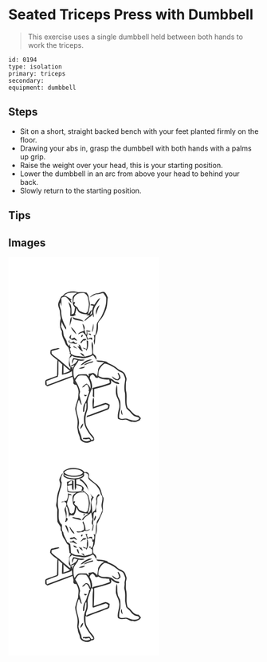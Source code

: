 # Seated Triceps Press with Dumbbell
> This exercise uses a single dumbbell held between both hands to work the triceps.

``` 
id: 0194 
type: isolation 
primary: triceps 
secondary:  
equipment: dumbbell 
``` 

## Steps

 - Sit on a short, straight backed bench with your feet planted firmly on the floor.
 - Drawing your abs in, grasp the dumbbell with both hands with a palms up grip.
 - Raise the weight over your head, this is your starting position.
 - Lower the dumbbell in an arc from above your head to behind your back.
 - Slowly return to the starting position.

## Tips


## Images

<svg width="227pt" height="400" viewBox="0 0 227 300" xmlns="http://www.w3.org/2000/svg">
  <g fill="#FFF">
    <path d="M0 0h227v300H0V0m90.17 52.15c-2.95 1.06-6.22 2.27-7.72 5.27-1.26.68-2.88 1.12-3.48 2.58-1.4 2.98-3.01 5.92-3.86 9.13-.98 4.47 2.37 8.35 2.47 12.74.02 3.42.89 6.74 1.27 10.1-1.79 6.51-1.96 13.74 1.79 19.62-1.03 6.42 3.25 11.8 5.07 17.64.71 2.67 2.92 4.34 4.71 6.25 1.1 2.54 1.45 5.35 2.41 7.96-.14.38-.43 1.14-.57 1.53l1.84 1.32c-.94 2.23-2.59 4.32-2.56 6.84.02 3.99-1.5 8.2.97 11.79 2.33-.87 4.63-1.79 6.86-2.89-1.22 2.41-2.37 4.86-3.65 7.24.32-1.27.67-2.56 1.05-3.8-1.22-.4-2.49-.37-3.73-.08.09.78.25 2.35.33 3.13-5.5-4.87-11.21-9.51-16.68-14.41-3.85-3.1-8.2-5.67-11.48-9.4-.15-1.27-.22-2.54-.22-3.81 4.04-1.47 8.41-1.92 12.35-3.69-1.14-.36-2.29-.95-3.51-.59-3.48.68-7.12 1.1-10.26 2.86-.11 2.33-1.19 5.1.63 7.04 2.88 3.03 6.37 5.43 9.66 8.01-.6 7.88-.11 15.8-.61 23.68-4.62 1.99-9.45 3.4-14.16 5.14-1.19.53-2.61.97-3.35 2.11-.33 2-.38 4.08-.03 6.08.85.95 1.92 1.69 2.92 2.49 12.66-4.85 25.46-9.32 38.02-14.43.94 3.19 1.81 6.51.97 9.84 1.07 1.67 2.67 2.56 4.7 2.39 1.94 3.78 3.89 7.95 3.25 12.31-.4 3.89-.14 7.95-1.81 11.6-1.19 4.03-2.82 8.05-3.15 12.27.57 6.14 3.25 11.92 3.6 18.11.21 3.29-.35 6.56-.52 9.83.45 2.67 1.08 5.3 1.36 8 1.24 3.23 2.73 6.38 3.02 9.88 3.33 5.63 11.87 7.14 16.9 3 1.67-.26 3.87-.25 4.23-2.34.55-4.42-3.92-7.19-6.11-10.48-2.27-3.87-5.04-7.6-6.33-11.94-1.31-6.97-.88-14.35 1.76-20.97 1.83-4.87.56-10.1.96-15.13.87-5.31 3.06-10.27 4.8-15.33 3.44-6.03 1.36-13.38-1.72-19.1.3-1.09.59-2.19.89-3.28 1.2-.76 2.41-1.53 3.62-2.29 1.67 1.43 3.11 3.1 4.16 5.04.74.13 2.22.41 2.96.54.26-.27.8-.82 1.07-1.09 4.81 3.25 10.68 3.72 16.31 3.29.45 1.5.94 2.98 1.31 4.51-2.44 2.1-5.83 2.45-8.76 3.56-5.83 2.05-11.95 3.02-17.84 4.85 1.97 3.88.83 8.17.69 12.28.75.61 1.49 1.22 2.24 1.84-.02-4.18.05-8.36.02-12.54 7.92-1.77 15.66-4.2 23.35-6.77 2.69-.91 2.39-4.29 2.03-6.51 3.42 2.96 7.52 6.23 12.35 5.54-.71-3.72-5.66-2.24-7.78-4.79-3.59-3.93-9.07-4.91-14.17-4.58-3.43.4-6.51-1.21-9.41-2.79-.05-3.05-.06-6.12 1.03-9.01 2.11-3.74 4.47-7.44 8.39-9.5 7.53 1.42 14.19 5.53 20 10.37 2.63 2.43 7.25 2.49 8.63 6.19 1.07 2.73 2.78 5.52 2.11 8.57-.91 6.32-1.95 12.85-.22 19.13.68 7.69-.69 15.71 2.26 23.07 1.83 2.13 4.24 3.7 5.91 5.99 2.13 2.78 4.61 5.73 8.19 6.55 1.77.57 4.03.54 5.11 2.33.28 2.24-2.71 2.38-4.08 3.4-4.71.85-9.52-.79-13.86-2.56-3.99-1.23-9.67 2.29-12.36-1.9-.08-4.16.72-8.28 1.79-12.28.44-3.57.34-7.2.09-10.78-.14-4.07-3.74-6.99-3.95-11.06-1.21-5.09-.14-10.36-1.26-15.44-1.94 6.37-2.52 13.66.53 19.79 2.48 5.18 4.29 11.19 2.6 16.9-1.41 4.77-2.38 9.75-1.57 14.74 3.02 2.04 6.66 1.98 10.12 1.47 4.43-.97 7.51 4.02 11.93 3.03 3.88 1.67 7.48-.67 10.93-2.26.53-1 1.08-2 1.63-2.99a95.91 95.91 0 0 0-3.5-4.02c-7.69.4-10.78-7.76-16.27-11.51-3.42-7.42-.61-15.9-2.16-23.7-1.14-4.56-.66-9.28-.64-13.92.1-2.62 1.65-5.22.65-7.81-1.06-2.97-1.7-6.43-4.41-8.41-2.52-2.38-6.2-2.87-8.71-5.26-4.04-3.84-9.17-6.22-14.22-8.44-1.12-.97-2.19-2.13-3.72-2.41-4.69-1.22-9.57-1.75-14.42-1.44 3.19 3.28 8.18 1.48 12.12 2.84-3.66 2.6-7.39 5.68-9 10.01-.32 3.68-.79 7.35-1.63 10.96-1.48-2.21-3.42-4.02-5.85-5.13-2.3.59-4.64 1.01-6.99 1.39.09 1.35.18 2.71.25 4.06-1.11-1.12-2.21-2.25-3.29-3.39-4.13.11-8.38-.6-12.4.59-2.4 1.44-3.86 3.94-5.66 6.01-1.91-3.88-1.69-8.31-1.78-12.51.49-5.93 5.8-9.7 7.86-14.96 3.17.98 6.43.57 9.39-.9-3.6-.77-7.37-.2-10.89-1.4-2.13-.5-4.25-1.53-6.49-1.22-1.65 2.6-2.48 5.68-1.75 8.73.87-2.3 1.47-4.72 2.67-6.89 1.92-.26 3.67.81 5.45 1.35-1.67 3.5-4.74 6.04-8.35 7.35-.76.52-1.53 1.05-2.29 1.59-.73-4.22-2.54-8.51-1.03-12.77 1.36-.73 2.5-1.74 3.13-3.18 3.82 3.13 8.87 2.39 13.39 3.46 6.39 1.68 12.81-1.1 18.45-3.9 1.98 2.18 3.52 4.69 5.24 7.08.23-3.38-.8-6.61-3.98-8.19-.27-.51-.8-1.51-1.06-2.02-.92-5.77 1.22-12.06-1.6-17.41-2.12 6.18 1.17 12.79.05 19.02-3.34 2.4-7.6 2.51-11.37 3.85a38.87 38.87 0 0 1-1.27-3.14c-1.73-1.16-3.41-2.58-5.58-2.75 1.31 1.7 2.79 3.25 4.32 4.77l.5-1.11c.24.62.71 1.85.95 2.47-3.5-.82-7.04-1.56-10.66-1.58-3.24.12-5.92-1.93-8.72-3.22-.35-2.63-1.03-5.18-1.74-7.72.45-.33 1.34-.97 1.79-1.3-.43-.47-1.31-1.42-1.74-1.89.14-.92.42-2.75.57-3.67-.46.7-1.38 2.12-1.84 2.82-1.73-1.72-3.07-3.83-3.36-6.31-.5-3.87-4.01-6.44-4.72-10.24-.36-2.04-.54-4.11-.83-6.16-1.19-2.15-2.18-4.4-3.2-6.63.44-2.33.74-4.69.96-7.05 1.78 4.21 3.95 8.32 6.87 11.87 0-.83-.02-2.47-.02-3.3-.82-1.36-1.56-2.76-2.29-4.17-2.76-6.1-5.14-12.57-5.15-19.36 0-4.85-4.35-9.57-1.35-14.21.45 1.96.87 3.92 1.4 5.86.41-3.83.21-7.68.16-11.52.05-2.28 3.07-2.12 4.52-3.09 5.36 1.1 7.02 6.87 11.02 9.79-.47-1.6-1.11-3.13-1.76-4.65l2.11-.44c-3.87-2.32-7.41-5.38-11.91-6.41 5.15-5.22 13.04-4.52 19.74-4.25-2.7 2.27-6.69 4.06-6.85 8.11-.05 4.89-.32 10.58 3.69 14.13-.43 3.02-.85 6.06-1.79 8.98-1.19.54-2.38 1.09-3.56 1.64.14-4.96.2-9.93-1.08-14.76-1.08-1.43-2.23-2.8-3.47-4.1.77 3.44 2.04 6.73 2.96 10.13.01 3.67-.16 7.34-.31 11.01 1.43.07 2.87.16 4.31.28 1.44-.73 2.91-1.38 4.4-2.01-.39-.23-1.15-.69-1.54-.92 1.01-3.08 1.81-6.23 2.31-9.44.97 2.08 1.75 4.34 3.37 6.02 4.11 3.28 9.52 3.57 14.55 3.26-1.21.42-2.41.86-3.61 1.3 1.9.41 3.81.64 5.75.69-3.01 2.44-6.5 4.64-8.19 8.3 2.5-.58 3.57-3.1 5.63-4.36 2.03-1.74 5.29-2.4 5.94-5.36.21-.02.63-.05.84-.06.03 1.57.81 2.95 1.47 4.33.86-3.42-.86-6.86-.05-10.3 1.31-7.25 7.13-12.34 9.95-18.94-4.14 2.07-6.03 6.63-8.85 10.06-2.09-.44-4.7-1.73-6.01.76 1.56.33 3.14.64 4.7.95-.95 3.74-2.96 7.52-1.88 11.46-1.16.87-2.39 1.65-3.36 2.74 1.15-2.59 2.23-5.22 2.98-7.95-2.62 1.23-3.46 4.2-5.1 6.35-.78-1.76.22-3.47.5-5.19.69-3.34 1.34-6.7 1.62-10.1-.09-3.43-1.68-6.6-1.86-10.03.06-2.75-1.66-4.94-3.1-7.1-4.27-.95-8.69-.67-13.03-.49-4.68-1.76-9.91-1.69-14.67-.25m44.84 1.63c-4.92.24-9.51 2.82-12.83 6.37 1.84-.81 3.58-1.79 5.31-2.8 1.47-.67 2.93-1.37 4.39-2.07 3.45.22 6.8-.55 10.08-1.56 1.58-.17 2.01 1.66 2.85 2.6 1.35 1.97 3.01 4.05 2.45 6.61.37 8.75-2.83 17.12-6.61 24.85-2.14 4.6-6.35 8.1-7.62 13.11-.13 5.37-.66 10.79-2.11 15.99l-2.46.12c1.24 2.79 1.25 5.79.13 8.63.24 1.98.44 3.96.78 5.93 1.78-4.35.92-9.25 1.68-13.82 3.66-4.72 4.2-11.05 3.84-16.81-.22-3.4 2.54-5.94 4.66-8.24 3.35-4 5.34-8.92 7.27-13.71 2.4-6.06 2.04-12.63 2.96-18.96-1.53-2.7-2.35-6.13-5.03-7.98-3.38-.99-6.47 1.32-9.74 1.74m-3.09 32.38c1.52-4.88 3.38-9.62 5.34-14.33-4.74 2.98-5.98 9.11-5.34 14.33m-39.84 17.31c.93-2.21 1.63-4.51 2.33-6.8 1.06-2.36.83-5 .61-7.5-3.08 4.03-1.74 9.61-2.94 14.3m4.29-13.8c.55 2.71 3.2 4.12 5.69 4.49 3.82.72 7.58 1.78 11.46 2.15-4.67-4.48-11.75-3.55-17.15-6.64m15.16 10.05c.78 3.33 1.88 6.59 2.17 10.02 2.54-3.2.82-7.79-2.17-10.02m16.35-.17c-.64 4.46-1.68 8.87-2.01 13.37 2.36-3.85 2.79-8.95 2.01-13.37m-33.89 5.02c1.86 4.31 5.1 7.95 8.36 11.25-1.15-4.59-4.55-8.62-8.36-11.25m20.71 4.25c-1.99 3.72-7.93 2.62-9.73 6.89 2.42-.89 4.64-2.35 7.23-2.78 3.28 2.73 6.39 6.56 6.13 11.09 1.65-.58 3.3-1.13 4.97-1.67.95.65 1.9 1.3 2.85 1.97-.02-.88-.08-2.62-.11-3.49-1.2 0-2.4.01-3.6.07-.63.48-1.9 1.45-2.54 1.93-.57-1.36-1.06-2.74-1.61-4.11 1.13-2.47.82-5.2.19-7.75 1.95 1.01 3.96 1.43 5.66-.11-2.34-.68-4.74-.99-7.15-1.21 1.7 2.03 1.05 4.73.33 7a22.103 22.103 0 0 1-2.62-7.83m6.52 5.51c-.08.33-.22.98-.29 1.31 1.22.45 2.43.91 3.66 1.36-.15-.49-.44-1.48-.59-1.98-.93-.23-1.86-.46-2.78-.69m-29.39 6.65c1.87 2.1 4.38 4.16 7.26 2.45 1.4.91 2.83 1.8 4.56 1.95-1.03-1.96-2.79-3.32-4.28-4.89-1.6.82-3.29 1.48-5.05 1.85-.42-2.17-.03-4.33.45-6.44-1.22 1.51-2.98 2.96-2.94 5.08m19.66-4.72c-1.29.41-2.85 3.1-1.29 3.88 1.08-.49 2.8-3.25 1.29-3.88m1.47 6.65c-1.77 1.41-3 3.38-4.59 4.97.41.49.82.99 1.23 1.49 1-1.35 1.96-2.72 2.88-4.13 1.76-.39 4.47.15 4.84-2.26-1.44-.18-2.94-.45-4.36-.07m-22.51 3.97c1.85 2.09 4.54 2.59 7.2 2.29 1.92.99 5.18 2.16 6.03-.81-.65.16-1.96.5-2.61.66-1.05-.91-2.1-1.84-3.14-2.76-.66.42-1.97 1.27-2.63 1.69-.79-.05-2.38-.14-3.17-.19-.1-1.01-.29-3.03-.39-4.04-.43 1.05-.86 2.1-1.29 3.16m27.5-2.1c.06 4.4.88 8.88-.36 13.19-1.89-.78-3.78-1.58-5.76-2.13 1.24 1.6 2.94 2.51 4.99 2.42.12.59.36 1.75.48 2.33 3.26-4.14 2.97-9.66 2.71-14.62-.51-.3-1.55-.89-2.06-1.19m-12.28 6.28c.36.83 1.08 2.48 1.44 3.3l-2.95-.88c2.02 3.26 4.27 6.94 8.27 7.94-.63-.94-1.26-1.87-1.91-2.78-.42-2.35-1.59-4.45-2.63-6.58-.56-.25-1.67-.75-2.22-1m-7.86 3.71c1.91.9 3.84 1.77 5.84 2.47-1.48-1.58-3.33-2.71-5.06-3.97-.2.38-.59 1.12-.78 1.5m10.76 27.59c3.07-.25 5.28-2.51 7.82-3.98 3.05-2.02 6.6-3.06 9.83-4.77-6.91-.66-13.2 3.9-17.65 8.75m4.53-.08c2.92-.5 5.56-1.89 8.31-2.91 2.32-.91 5.52-.35 6.55-3.16-5.26 1.12-10.6 2.62-14.86 6.07m-7.42 5.18c3.54-.01 7.59.03 9.95-3.09-3.52.24-6.87 1.41-9.95 3.09m58.83 6.89c.97 2.12 2.21 4.25 2.34 6.64-.76 1.03-1.66 1.91-2.7 2.64-3.19-.65-5.55-3.14-8.26-4.77 1.52 3.91 5.54 6.29 9.69 5.93 1.13-1.08 2.26-2.17 3.38-3.26-.24-2.95-1.68-5.53-3.28-7.93-.29.19-.88.56-1.17.75m-37.32 53.26c5.97-2.05 11.93-4.12 17.94-6.03 2.06-.94 3.94.71 5.58 1.72-.29.87-.87 2.63-1.16 3.51-5 2.03-10.04 3.97-15.16 5.71-5.24 1.78-10.22 4.31-15.59 5.7-.37.64-1.1 1.93-1.47 2.57 10.75-3.36 21.17-7.78 31.79-11.55 3.46-.76 2.88-4.82 3.51-7.46-2.13-.96-4.15-2.83-6.57-2.73-5.89 1.71-11.56 4.09-17.39 6-.51-4.71 1.66-9.9-.7-14.18-1.98 5.3-1.32 11.23-.78 16.74m44.78 9.9c-.51-2.75-.95-5.51-1.36-8.27-1.59 2.75-1.3 6.29 1.36 8.27z"/>
    <path d="M101.48 56.58c3.56-3.13 8.5-3.12 12.95-3.02 2.23 1.76 4.71 3.7 5.2 6.7.73 4.54 2.3 9.13 1.3 13.77-.73 3.64-.51 8.44-4.71 9.87-2.95-1.02-5.98-1.86-8.76-3.29-1.78-1.35-2.32-3.64-3.55-5.4-1.59-1.33-3.32-2.48-4.84-3.89.38-1.43 1.45-2.81 1.15-4.36-.59.14-1.75.42-2.33.56-.04-3.86.32-8.33 3.59-10.94zM108.19 136.29c.58.54.58.54 0 0zM75.37 155.78c1.97 1.77 4.04 3.45 5.82 5.42-.09 5.13-.68 10.26-.45 15.41 5.15-1.1 10.61-2.26 14.93-5.43.17 2.32.31 4.63.54 6.94-12.89 4.36-25.42 9.71-38.32 14.02-.26-2.01-.38-4.04-.48-6.06 5.6-2.18 11.11-4.63 16.89-6.34.52-1.53 1.07-3.09.99-4.74.09-6.4.04-12.81.08-19.22z"/>
    <path d="M83.02 162.26c3.12 3.04 6.49 5.81 9.83 8.6-3.21 1.44-6.55 2.57-9.88 3.72-.03-4.11.05-8.22.05-12.32zM100.67 185.07c1.94-2.81 3.44-7.11 7.43-7.31 2.98-.46 6.02-.05 8.98.43 4.8 5.23 7.48 12.39 6.48 19.53-.6-3.4-2.93-5.77-5.62-7.69-2.8 1.32-5.2 3.36-7.12 5.78 2.26-.04 3.9-1.47 4.93-3.36.91-.39 1.83-.77 2.76-1.14 1.81 2.73 3.81 5.98 2.24 9.33.27.34.8 1.03 1.07 1.38-1.11 3.52-2.77 6.85-3.7 10.43-1.11 4.5-4.33 8.16-5.26 12.73-.42 2.45-.34 4.95-.38 7.42.42-.12 1.27-.37 1.69-.5.49-4.23.77-8.52 2.18-12.57l1.12.03c.04 4 .41 8.15-1.21 11.92-4.14 9.46-3.07 21.02 2.77 29.53 2.44 4.62 6.2 8.3 9.24 12.52-1 .54-1.93 1.26-3.06 1.5-1.12-1.25-2-2.71-3.23-3.86-3.12.39-6.25.71-9.39.45-.06.53-.19 1.6-.25 2.13.73-.15 1.46-.3 2.2-.44 2.98 1.79 6.92-1.97 8.94 1.78-4.22 3.31-13.02 2.13-13.44-4.11-.95-5.13-3.81-9.73-4.54-14.9.23-2.37.96-4.68.9-7.07.04-7.23-3.73-13.82-3.91-21.02.15-4.78 1.8-9.34 3.59-13.72 1.69 2.53 2.11 5.88 4.49 7.92-1.04-5.11-2.6-10.11-3.68-15.21.36-1.64.71-3.27 1.07-4.9-.97-6.22-4-11.75-7.29-17.01m13.25 21.5c.46 1.06.66 2.49 2.12 2.58.88-.53 1.69-1.14 2.45-1.82-1.51-.33-3.04-.57-4.57-.76m-5.93 51.73c2.87-1.88 4.57-5.17 4.77-8.56-2.73 2.02-4.02 5.36-4.77 8.56z"/>
  </g>
  <g fill="#333">
    <path d="M90.17 52.15c4.76-1.44 9.99-1.51 14.67.25 4.34-.18 8.76-.46 13.03.49 1.44 2.16 3.16 4.35 3.1 7.1.18 3.43 1.77 6.6 1.86 10.03-.28 3.4-.93 6.76-1.62 10.1-.28 1.72-1.28 3.43-.5 5.19 1.64-2.15 2.48-5.12 5.1-6.35-.75 2.73-1.83 5.36-2.98 7.95.97-1.09 2.2-1.87 3.36-2.74-1.08-3.94.93-7.72 1.88-11.46-1.56-.31-3.14-.62-4.7-.95 1.31-2.49 3.92-1.2 6.01-.76 2.82-3.43 4.71-7.99 8.85-10.06-2.82 6.6-8.64 11.69-9.95 18.94-.81 3.44.91 6.88.05 10.3-.66-1.38-1.44-2.76-1.47-4.33-.21.01-.63.04-.84.06-.65 2.96-3.91 3.62-5.94 5.36-2.06 1.26-3.13 3.78-5.63 4.36 1.69-3.66 5.18-5.86 8.19-8.3-1.94-.05-3.85-.28-5.75-.69 1.2-.44 2.4-.88 3.61-1.3-5.03.31-10.44.02-14.55-3.26-1.62-1.68-2.4-3.94-3.37-6.02-.5 3.21-1.3 6.36-2.31 9.44.39.23 1.15.69 1.54.92-1.49.63-2.96 1.28-4.4 2.01-1.44-.12-2.88-.21-4.31-.28.15-3.67.32-7.34.31-11.01-.92-3.4-2.19-6.69-2.96-10.13 1.24 1.3 2.39 2.67 3.47 4.1 1.28 4.83 1.22 9.8 1.08 14.76 1.18-.55 2.37-1.1 3.56-1.64.94-2.92 1.36-5.96 1.79-8.98-4.01-3.55-3.74-9.24-3.69-14.13.16-4.05 4.15-5.84 6.85-8.11-6.7-.27-14.59-.97-19.74 4.25 4.5 1.03 8.04 4.09 11.91 6.41l-2.11.44c.65 1.52 1.29 3.05 1.76 4.65-4-2.92-5.66-8.69-11.02-9.79-1.45.97-4.47.81-4.52 3.09.05 3.84.25 7.69-.16 11.52-.53-1.94-.95-3.9-1.4-5.86-3 4.64 1.35 9.36 1.35 14.21.01 6.79 2.39 13.26 5.15 19.36.73 1.41 1.47 2.81 2.29 4.17 0 .83.02 2.47.02 3.3-2.92-3.55-5.09-7.66-6.87-11.87-.22 2.36-.52 4.72-.96 7.05 1.02 2.23 2.01 4.48 3.2 6.63.29 2.05.47 4.12.83 6.16.71 3.8 4.22 6.37 4.72 10.24.29 2.48 1.63 4.59 3.36 6.31.46-.7 1.38-2.12 1.84-2.82-.15.92-.43 2.75-.57 3.67.43.47 1.31 1.42 1.74 1.89-.45.33-1.34.97-1.79 1.3.71 2.54 1.39 5.09 1.74 7.72 2.8 1.29 5.48 3.34 8.72 3.22 3.62.02 7.16.76 10.66 1.58-.24-.62-.71-1.85-.95-2.47l-.5 1.11c-1.53-1.52-3.01-3.07-4.32-4.77 2.17.17 3.85 1.59 5.58 2.75.38 1.06.8 2.12 1.27 3.14 3.77-1.34 8.03-1.45 11.37-3.85 1.12-6.23-2.17-12.84-.05-19.02 2.82 5.35.68 11.64 1.6 17.41.26.51.79 1.51 1.06 2.02 3.18 1.58 4.21 4.81 3.98 8.19-1.72-2.39-3.26-4.9-5.24-7.08-5.64 2.8-12.06 5.58-18.45 3.9-4.52-1.07-9.57-.33-13.39-3.46-.63 1.44-1.77 2.45-3.13 3.18-1.51 4.26.3 8.55 1.03 12.77.76-.54 1.53-1.07 2.29-1.59 3.61-1.31 6.68-3.85 8.35-7.35-1.78-.54-3.53-1.61-5.45-1.35-1.2 2.17-1.8 4.59-2.67 6.89-.73-3.05.1-6.13 1.75-8.73 2.24-.31 4.36.72 6.49 1.22 3.52 1.2 7.29.63 10.89 1.4-2.96 1.47-6.22 1.88-9.39.9-2.06 5.26-7.37 9.03-7.86 14.96.09 4.2-.13 8.63 1.78 12.51 1.8-2.07 3.26-4.57 5.66-6.01 4.02-1.19 8.27-.48 12.4-.59 1.08 1.14 2.18 2.27 3.29 3.39-.07-1.35-.16-2.71-.25-4.06 2.35-.38 4.69-.8 6.99-1.39 2.43 1.11 4.37 2.92 5.85 5.13.84-3.61 1.31-7.28 1.63-10.96 1.61-4.33 5.34-7.41 9-10.01-3.94-1.36-8.93.44-12.12-2.84 4.85-.31 9.73.22 14.42 1.44 1.53.28 2.6 1.44 3.72 2.41 5.05 2.22 10.18 4.6 14.22 8.44 2.51 2.39 6.19 2.88 8.71 5.26 2.71 1.98 3.35 5.44 4.41 8.41 1 2.59-.55 5.19-.65 7.81-.02 4.64-.5 9.36.64 13.92 1.55 7.8-1.26 16.28 2.16 23.7 5.49 3.75 8.58 11.91 16.27 11.51a95.91 95.91 0 0 1 3.5 4.02c-.55.99-1.1 1.99-1.63 2.99-3.45 1.59-7.05 3.93-10.93 2.26-4.42.99-7.5-4-11.93-3.03-3.46.51-7.1.57-10.12-1.47-.81-4.99.16-9.97 1.57-14.74 1.69-5.71-.12-11.72-2.6-16.9-3.05-6.13-2.47-13.42-.53-19.79 1.12 5.08.05 10.35 1.26 15.44.21 4.07 3.81 6.99 3.95 11.06.25 3.58.35 7.21-.09 10.78-1.07 4-1.87 8.12-1.79 12.28 2.69 4.19 8.37.67 12.36 1.9 4.34 1.77 9.15 3.41 13.86 2.56 1.37-1.02 4.36-1.16 4.08-3.4-1.08-1.79-3.34-1.76-5.11-2.33-3.58-.82-6.06-3.77-8.19-6.55-1.67-2.29-4.08-3.86-5.91-5.99-2.95-7.36-1.58-15.38-2.26-23.07-1.73-6.28-.69-12.81.22-19.13.67-3.05-1.04-5.84-2.11-8.57-1.38-3.7-6-3.76-8.63-6.19-5.81-4.84-12.47-8.95-20-10.37-3.92 2.06-6.28 5.76-8.39 9.5-1.09 2.89-1.08 5.96-1.03 9.01 2.9 1.58 5.98 3.19 9.41 2.79 5.1-.33 10.58.65 14.17 4.58 2.12 2.55 7.07 1.07 7.78 4.79-4.83.69-8.93-2.58-12.35-5.54.36 2.22.66 5.6-2.03 6.51-7.69 2.57-15.43 5-23.35 6.77.03 4.18-.04 8.36-.02 12.54-.75-.62-1.49-1.23-2.24-1.84.14-4.11 1.28-8.4-.69-12.28 5.89-1.83 12.01-2.8 17.84-4.85 2.93-1.11 6.32-1.46 8.76-3.56-.37-1.53-.86-3.01-1.31-4.51-5.63.43-11.5-.04-16.31-3.29-.27.27-.81.82-1.07 1.09-.74-.13-2.22-.41-2.96-.54-1.05-1.94-2.49-3.61-4.16-5.04-1.21.76-2.42 1.53-3.62 2.29-.3 1.09-.59 2.19-.89 3.28 3.08 5.72 5.16 13.07 1.72 19.1-1.74 5.06-3.93 10.02-4.8 15.33-.4 5.03.87 10.26-.96 15.13-2.64 6.62-3.07 14-1.76 20.97 1.29 4.34 4.06 8.07 6.33 11.94 2.19 3.29 6.66 6.06 6.11 10.48-.36 2.09-2.56 2.08-4.23 2.34-5.03 4.14-13.57 2.63-16.9-3-.29-3.5-1.78-6.65-3.02-9.88-.28-2.7-.91-5.33-1.36-8 .17-3.27.73-6.54.52-9.83-.35-6.19-3.03-11.97-3.6-18.11.33-4.22 1.96-8.24 3.15-12.27 1.67-3.65 1.41-7.71 1.81-11.6.64-4.36-1.31-8.53-3.25-12.31-2.03.17-3.63-.72-4.7-2.39.84-3.33-.03-6.65-.97-9.84-12.56 5.11-25.36 9.58-38.02 14.43-1-.8-2.07-1.54-2.92-2.49-.35-2-.3-4.08.03-6.08.74-1.14 2.16-1.58 3.35-2.11 4.71-1.74 9.54-3.15 14.16-5.14.5-7.88.01-15.8.61-23.68-3.29-2.58-6.78-4.98-9.66-8.01-1.82-1.94-.74-4.71-.63-7.04 3.14-1.76 6.78-2.18 10.26-2.86 1.22-.36 2.37.23 3.51.59-3.94 1.77-8.31 2.22-12.35 3.69 0 1.27.07 2.54.22 3.81 3.28 3.73 7.63 6.3 11.48 9.4 5.47 4.9 11.18 9.54 16.68 14.41-.08-.78-.24-2.35-.33-3.13 1.24-.29 2.51-.32 3.73.08a78.72 78.72 0 0 0-1.05 3.8c1.28-2.38 2.43-4.83 3.65-7.24-2.23 1.1-4.53 2.02-6.86 2.89-2.47-3.59-.95-7.8-.97-11.79-.03-2.52 1.62-4.61 2.56-6.84l-1.84-1.32c.14-.39.43-1.15.57-1.53-.96-2.61-1.31-5.42-2.41-7.96-1.79-1.91-4-3.58-4.71-6.25-1.82-5.84-6.1-11.22-5.07-17.64-3.75-5.88-3.58-13.11-1.79-19.62-.38-3.36-1.25-6.68-1.27-10.1-.1-4.39-3.45-8.27-2.47-12.74.85-3.21 2.46-6.15 3.86-9.13.6-1.46 2.22-1.9 3.48-2.58 1.5-3 4.77-4.21 7.72-5.27m11.31 4.43c-3.27 2.61-3.63 7.08-3.59 10.94.58-.14 1.74-.42 2.33-.56.3 1.55-.77 2.93-1.15 4.36 1.52 1.41 3.25 2.56 4.84 3.89 1.23 1.76 1.77 4.05 3.55 5.4 2.78 1.43 5.81 2.27 8.76 3.29 4.2-1.43 3.98-6.23 4.71-9.87 1-4.64-.57-9.23-1.3-13.77-.49-3-2.97-4.94-5.2-6.7-4.45-.1-9.39-.11-12.95 3.02m-26.11 99.2c-.04 6.41.01 12.82-.08 19.22.08 1.65-.47 3.21-.99 4.74-5.78 1.71-11.29 4.16-16.89 6.34.1 2.02.22 4.05.48 6.06 12.9-4.31 25.43-9.66 38.32-14.02-.23-2.31-.37-4.62-.54-6.94-4.32 3.17-9.78 4.33-14.93 5.43-.23-5.15.36-10.28.45-15.41-1.78-1.97-3.85-3.65-5.82-5.42m7.65 6.48c0 4.1-.08 8.21-.05 12.32 3.33-1.15 6.67-2.28 9.88-3.72-3.34-2.79-6.71-5.56-9.83-8.6m17.65 22.81c3.29 5.26 6.32 10.79 7.29 17.01-.36 1.63-.71 3.26-1.07 4.9 1.08 5.1 2.64 10.1 3.68 15.21-2.38-2.04-2.8-5.39-4.49-7.92-1.79 4.38-3.44 8.94-3.59 13.72.18 7.2 3.95 13.79 3.91 21.02.06 2.39-.67 4.7-.9 7.07.73 5.17 3.59 9.77 4.54 14.9.42 6.24 9.22 7.42 13.44 4.11-2.02-3.75-5.96.01-8.94-1.78-.74.14-1.47.29-2.2.44.06-.53.19-1.6.25-2.13 3.14.26 6.27-.06 9.39-.45 1.23 1.15 2.11 2.61 3.23 3.86 1.13-.24 2.06-.96 3.06-1.5-3.04-4.22-6.8-7.9-9.24-12.52-5.84-8.51-6.91-20.07-2.77-29.53 1.62-3.77 1.25-7.92 1.21-11.92l-1.12-.03c-1.41 4.05-1.69 8.34-2.18 12.57-.42.13-1.27.38-1.69.5.04-2.47-.04-4.97.38-7.42.93-4.57 4.15-8.23 5.26-12.73.93-3.58 2.59-6.91 3.7-10.43-.27-.35-.8-1.04-1.07-1.38 1.57-3.35-.43-6.6-2.24-9.33-.93.37-1.85.75-2.76 1.14-1.03 1.89-2.67 3.32-4.93 3.36 1.92-2.42 4.32-4.46 7.12-5.78 2.69 1.92 5.02 4.29 5.62 7.69 1-7.14-1.68-14.3-6.48-19.53-2.96-.48-6-.89-8.98-.43-3.99.2-5.49 4.5-7.43 7.31z"/>
    <path d="M135.01 53.78c3.27-.42 6.36-2.73 9.74-1.74 2.68 1.85 3.5 5.28 5.03 7.98-.92 6.33-.56 12.9-2.96 18.96-1.93 4.79-3.92 9.71-7.27 13.71-2.12 2.3-4.88 4.84-4.66 8.24.36 5.76-.18 12.09-3.84 16.81-.76 4.57.1 9.47-1.68 13.82-.34-1.97-.54-3.95-.78-5.93 1.12-2.84 1.11-5.84-.13-8.63l2.46-.12c1.45-5.2 1.98-10.62 2.11-15.99 1.27-5.01 5.48-8.51 7.62-13.11 3.78-7.73 6.98-16.1 6.61-24.85.56-2.56-1.1-4.64-2.45-6.61-.84-.94-1.27-2.77-2.85-2.6-3.28 1.01-6.63 1.78-10.08 1.56-1.46.7-2.92 1.4-4.39 2.07-1.73 1.01-3.47 1.99-5.31 2.8 3.32-3.55 7.91-6.13 12.83-6.37z"/>
    <path d="M131.92 86.16c-.64-5.22.6-11.35 5.34-14.33-1.96 4.71-3.82 9.45-5.34 14.33zM92.08 103.47c1.2-4.69-.14-10.27 2.94-14.3.22 2.5.45 5.14-.61 7.5-.7 2.29-1.4 4.59-2.33 6.8zM96.37 89.67c5.4 3.09 12.48 2.16 17.15 6.64-3.88-.37-7.64-1.43-11.46-2.15-2.49-.37-5.14-1.78-5.69-4.49zM111.53 99.72c2.99 2.23 4.71 6.82 2.17 10.02-.29-3.43-1.39-6.69-2.17-10.02zM127.88 99.55c.78 4.42.35 9.52-2.01 13.37.33-4.5 1.37-8.91 2.01-13.37zM93.99 104.57c3.81 2.63 7.21 6.66 8.36 11.25-3.26-3.3-6.5-6.94-8.36-11.25z"/>
    <path d="M114.7 108.82c.38 2.75 1.26 5.42 2.62 7.83.72-2.27 1.37-4.97-.33-7 2.41.22 4.81.53 7.15 1.21-1.7 1.54-3.71 1.12-5.66.11.63 2.55.94 5.28-.19 7.75.55 1.37 1.04 2.75 1.61 4.11.64-.48 1.91-1.45 2.54-1.93 1.2-.06 2.4-.07 3.6-.07.03.87.09 2.61.11 3.49-.95-.67-1.9-1.32-2.85-1.97-1.67.54-3.32 1.09-4.97 1.67.26-4.53-2.85-8.36-6.13-11.09-2.59.43-4.81 1.89-7.23 2.78 1.8-4.27 7.74-3.17 9.73-6.89z"/>
    <path d="M121.22 114.33c.92.23 1.85.46 2.78.69.15.5.44 1.49.59 1.98-1.23-.45-2.44-.91-3.66-1.36.07-.33.21-.98.29-1.31zM91.83 120.98c-.04-2.12 1.72-3.57 2.94-5.08-.48 2.11-.87 4.27-.45 6.44 1.76-.37 3.45-1.03 5.05-1.85 1.49 1.57 3.25 2.93 4.28 4.89-1.73-.15-3.16-1.04-4.56-1.95-2.88 1.71-5.39-.35-7.26-2.45zM111.49 116.26c1.51.63-.21 3.39-1.29 3.88-1.56-.78 0-3.47 1.29-3.88zM112.96 122.91c1.42-.38 2.92-.11 4.36.07-.37 2.41-3.08 1.87-4.84 2.26-.92 1.41-1.88 2.78-2.88 4.13-.41-.5-.82-1-1.23-1.49 1.59-1.59 2.82-3.56 4.59-4.97zM90.45 126.88c.43-1.06.86-2.11 1.29-3.16.1 1.01.29 3.03.39 4.04.79.05 2.38.14 3.17.19.66-.42 1.97-1.27 2.63-1.69 1.04.92 2.09 1.85 3.14 2.76.65-.16 1.96-.5 2.61-.66-.85 2.97-4.11 1.8-6.03.81-2.66.3-5.35-.2-7.2-2.29zM117.95 124.78c.51.3 1.55.89 2.06 1.19.26 4.96.55 10.48-2.71 14.62-.12-.58-.36-1.74-.48-2.33-2.05.09-3.75-.82-4.99-2.42 1.98.55 3.87 1.35 5.76 2.13 1.24-4.31.42-8.79.36-13.19zM105.67 131.06c.55.25 1.66.75 2.22 1 1.04 2.13 2.21 4.23 2.63 6.58.65.91 1.28 1.84 1.91 2.78-4-1-6.25-4.68-8.27-7.94l2.95.88c-.36-.82-1.08-2.47-1.44-3.3m2.52 5.23c.58.54.58.54 0 0zM97.81 134.77c.19-.38.58-1.12.78-1.5 1.73 1.26 3.58 2.39 5.06 3.97-2-.7-3.93-1.57-5.84-2.47zM108.57 162.36c4.45-4.85 10.74-9.41 17.65-8.75-3.23 1.71-6.78 2.75-9.83 4.77-2.54 1.47-4.75 3.73-7.82 3.98zM113.1 162.28c4.26-3.45 9.6-4.95 14.86-6.07-1.03 2.81-4.23 2.25-6.55 3.16-2.75 1.02-5.39 2.41-8.31 2.91zM105.68 167.46c3.08-1.68 6.43-2.85 9.95-3.09-2.36 3.12-6.41 3.08-9.95 3.09zM164.51 174.35c.29-.19.88-.56 1.17-.75 1.6 2.4 3.04 4.98 3.28 7.93-1.12 1.09-2.25 2.18-3.38 3.26-4.15.36-8.17-2.02-9.69-5.93 2.71 1.63 5.07 4.12 8.26 4.77 1.04-.73 1.94-1.61 2.7-2.64-.13-2.39-1.37-4.52-2.34-6.64zM113.92 206.57c1.53.19 3.06.43 4.57.76-.76.68-1.57 1.29-2.45 1.82-1.46-.09-1.66-1.52-2.12-2.58zM127.19 227.61c-.54-5.51-1.2-11.44.78-16.74 2.36 4.28.19 9.47.7 14.18 5.83-1.91 11.5-4.29 17.39-6 2.42-.1 4.44 1.77 6.57 2.73-.63 2.64-.05 6.7-3.51 7.46-10.62 3.77-21.04 8.19-31.79 11.55.37-.64 1.1-1.93 1.47-2.57 5.37-1.39 10.35-3.92 15.59-5.7 5.12-1.74 10.16-3.68 15.16-5.71.29-.88.87-2.64 1.16-3.51-1.64-1.01-3.52-2.66-5.58-1.72-6.01 1.91-11.97 3.98-17.94 6.03zM171.97 237.51c-2.66-1.98-2.95-5.52-1.36-8.27.41 2.76.85 5.52 1.36 8.27zM107.99 258.3c.75-3.2 2.04-6.54 4.77-8.56-.2 3.39-1.9 6.68-4.77 8.56z"/>
  </g>
</svg>

<svg width="227pt" height="400" viewBox="0 0 227 300" xmlns="http://www.w3.org/2000/svg">
  <g fill="#FFF">
    <path d="M0 0h227v300H0V0m82.78 22.02c.02 1.41.14 2.81.36 4.2-.45 1.6-.44 3.54 1.18 4.49 4.51 3.01 10.24 3.54 15.54 3.58-.22 5.47-.13 10.94.48 16.38.56-1.03.96-2.11 1.23-3.26.91.05 2.72.13 3.63.18-.76-.09-2.28-.26-3.04-.35l.09-4.41c2.78.64 5.55 1.34 8.23 2.31.54 2.03.9 4.43-1.05 5.87.67.11 2.02.34 2.69.45l.8 1.12c-.98-.16-2.94-.49-3.92-.65-6.28.85-12.75 1.59-18.95-.23-.49-2.54-1-5.08-1.26-7.66 2.27-.72 4.63-1.03 6.99-1.13-.05 2.82-.5 6.05 2.05 7.97.76-4.26.22-8.61.36-12.9.54-1.99-1.67-2.22-2.97-2.6-2.22 1.21-4.64 1.95-7.04 2.68.39 5.06.19 10.14 1.01 15.16 4.26 1.02 8.66.97 13.02.89-1.89 1.46-4.48 2.5-5.1 5.04-1.16 3.57-.24 7.39.1 11.02.18 2.07 1.97 3.43 3.09 5.03-.38 3.04-.67 6.13-1.84 8.99-1.22.6-2.43 1.2-3.64 1.81-.87-.68-1.74-1.37-2.61-2.05.22-4.78-3.15-8.58-4.02-13.08.65-4.55 2.79-8.8 3.19-13.43l3.96.76c-.56-2.53-3.8-1.98-5.72-2.73.73 3.94-.32 7.92-2.41 11.3-.63-.11-1.9-.31-2.54-.41l.03 1.53c-1.63.13-3.71-.77-4.94.76 2.42-.03 6.04-1.59 7.2 1.52 1.93 4.03-3.62 7.24-2.18 11.25 1.64 5.04 3.13 10.6.95 15.73-.79 2.37 3.02 1.12 1.51-.97l1.23.6c.5-1.71 1.83-4.41-1.18-4.56.1-3.45 1.02-7.05-.12-10.42-.89-2.23-.54-4.65-.4-6.98.39.22 1.17.65 1.56.87 1.52 4.68 2.82 9.42 2.93 14.37.19 1.94.96-1.7.81-1.68 1.92-.15 3.85-.1 5.74.25 3.66-3.11 3.89-8.16 4.77-12.53.9 2.09 1.77 4.31 3.35 5.99 4.03 3.22 9.35 3.37 14.26 3.71-3.22 3.14-8.32 4.92-9.22 9.81.45-.16 1.34-.47 1.79-.63 2.36-4.96 8.37-6.77 12.01-10.71.55 3.33.95 6.7 1.99 9.93-.6 2.81-2.81 6.72.54 8.67-.32 3.22-1.21 6.36-1.43 9.59 2.28-2.21 1.93-6.17 2.44-9.21-1.84-2.54-.17-5.5-.22-8.3.41-3.71-.61-7.68 1.18-11.14 1.07-.07 2.14-.15 3.22-.23-.16-3.74-1.25-7.67.45-11.22 1.73-3.45.02-7.39 1.29-10.98.88-1.69 5.31-3.41 1.7-4.92-2.69 1.49-3.13 4.77-3.87 7.44 1.29 4.03-.2 8.06-.45 12.1-.18 2.58-.92 5.64-3.56 6.74-.76.82-1.43 1.7-2.01 2.66.4-4.86-.07-9.68-.99-14.45-.96-3.82 1.98-6.78 3.49-9.95-2.66-1.01-3.9-3.67-5.43-5.85 1.2 2.45 2.6 4.86 2.75 7.66-.32-.09-.94-.28-1.26-.37.03 4.85-.96 9.7-.61 14.59.39 3.01-1.48 5.51-2.89 7.97l-.97-1c1.54-4.52 2.16-9.29 2.75-14.01-.34-3.95-1.83-7.71-2.4-11.63-2.03-3.06-5.31-4.96-7.88-7.51.39-1.5 1.75-3.3.3-4.66-2.26-3.66-6.92-4-10.72-4.75.01-2.3-.02-4.6-.13-6.9 1.5-.34 3.02-.63 4.47-1.14 3.67-.45 9.05-2.95 7.21-7.56.33-3.06 3.76-.75 5.22.12 2.83 2.27-.01 6.23 2.67 8.41 2.74 3.34 6.89 5.02 9.86 8.12 3.77 3.99 6.92 8.87 7.72 14.4 4.3 4.15 1.61 9.96 1.13 14.97-.59 3.12.96 6.1 1.11 9.2-1.98 4.69-3.53 9.64-6.64 13.75-1.45 1.88-2.26 4.16-1.93 6.56-2.22 5-.28 10.91-2.05 16.16-.61-.2-1.85-.62-2.46-.83 1.03 2.66 1.51 5.45.54 8.21-.65-.12-1.95-.34-2.6-.46-.1-1.19-.19-2.38-.28-3.56-1.24-.12-2.49-.14-3.72.06-.59.44-1.76 1.32-2.34 1.76-.59-1.36-1.22-2.71-1.78-4.08.33-.68.6-1.37.82-2.09-.75.02-2.24.05-2.99.07 1.36 2.27 2.52 4.74 2.18 7.46 2.66-1.09 5.83-2.54 7.97.33.09 1.29.28 2.59.54 3.86l1.26-.01c-.58 3.44.25 8.94-4.58 9.32l.6-2.64c-.95.44-1.9.85-2.86 1.25 1.47 1.11 2.98 2.17 4.54 3.16 1.26 1.89.45 4.36.7 6.49-3.56 2.03-7.68 2.44-11.51 3.75-.64-1.05-1.01-2.24-1.4-3.39l-3.72-.24c.78.91 1.72 1.55 2.82 1.93.31.46.91 1.37 1.21 1.83-4.22-.92-8.5-1.54-12.83-1.58-2.33-.73-4.43-2.04-6.6-3.13-.32-4.33-.6-8.67-1.18-12.96-1.09-1.74-3.01-2.64-4.74-3.6-1.44-5.01-5.33-9.07-5.7-14.45-3.09-3-1.8-7.62-2.08-11.45-6.75-5.5-4.27-15.14-4.74-22.71-2.97-10.3-.73-21.27 2.47-31.26 1.41-3.22 1.85-6.73 1.93-10.22-2.3-2.99-.33-6.75-.1-10.09l.76.26c.3-1.32.59-2.65.87-3.97-2.21 2.42-3.33 5.55-4.69 8.48-1.19 2.75.58 5.27 1.07 7.89-.64 4.44-2.02 8.73-3.48 12.96-1.89 5.86-1.32 12.13-2.78 18.07-.77 2.87 1.81 5.27 1.72 8.08-.32 5.92-.18 11.86.15 17.78 1.38 3.01 3.78 5.44 4.99 8.54-.14 2.27-.55 4.83 1.56 6.37.04 3.99 1.19 8.05 3.65 11.24 2.45 2.92 3.07 7.18 6.66 9.12.27 3.98 1.16 7.89 1.28 11.88.53.33 1.6.97 2.14 1.29-.82 1.77-1.68 3.53-2.6 5.25.16 3.23-.28 6.44-.53 9.65-.03 1.36 1.81 2.04 1.27 3.48 2.56-.25 4.89-1.38 7.11-2.61-1.3 2.28-2.25 4.73-3.42 7.08.07-1.21-.21-2.57.96-3.46-1.25-.71-2.69-.66-3.98-.05l.87 2.62c-2.12-.72-3.55-2.56-5.23-3.93-4.1-3.51-8.29-6.91-12.25-10.58-3.93-2.77-7.77-5.66-11.26-8.98.01-1.24.02-2.49.02-3.73 3.85-1.69 8.18-1.84 12-3.59-.38-.24-1.16-.73-1.55-.97-3.43.26-6.79 1.29-10.16 1.99-2.21 1.01-1.98 3.75-2.64 5.7 2.45 4.62 7.25 7.17 11.15 10.41-.69 7.89.01 15.84-.72 23.73-5.26 2.31-10.92 3.6-16.11 6.02-2.24.99-1.36 3.85-1.52 5.76-.35 2.12 1.95 2.92 3.3 3.99 12.58-4.93 25.39-9.27 37.88-14.44.65 2.75 1.65 5.51 1.16 8.39-.67 2.41 2.03 4.48 4.3 3.69 1.14 2.01 2.19 4.08 2.8 6.33 1.65 4.57-.04 9.41 0 14.12-1.6 4.89-3.34 9.78-4.33 14.84.04 6.55 3.34 12.61 3.56 19.14.53 4.79-1.61 9.64.46 14.24-.32 3.51 1.69 6.42 2.75 9.59-.35 8.5 11.98 12.15 17.59 6.78 1.58 0 3.47-.04 4.18-1.77.92-3.36-1.93-5.86-3.78-8.26-3.04-2.88-4.57-6.84-6.8-10.29-2.96-4.76-2.35-10.59-2.51-15.93.72.09 2.15.28 2.86.37 7.87-3.76 16.31-6.08 24.34-9.46 2.95-1.3 6.58-1.59 8.71-4.27.13-1.78.35-3.53.61-5.29-2.09-1.05-4.14-2.95-6.6-2.77-5.85 1.74-11.51 4.06-17.3 6 .37-8.92.69-17.84.54-26.77 7.93-1.72 15.65-4.27 23.37-6.74 2.57-1.01 2.89-4.38 1.84-6.62 3.48 2.85 7.48 6.27 12.32 5.62.83-2.9-2.25-2.23-3.73-2.96-3.76-.46-5.58-4.47-9.11-5.42-3.17-1.06-6.54-1.16-9.85-1.03-3.11.25-5.86-1.37-8.43-2.89-.93-7.28 3.09-14.79 9.43-18.35 7.49 1.41 14.17 5.48 19.92 10.35 2.19 1.94 5.28 2.39 7.5 4.26 1.59 2.24 2.37 4.96 3.32 7.51.64 2.98-1.13 5.77-.88 8.73.48 3.14-1.12 6.25-.16 9.38 1.64 5.87.81 11.97 1.01 17.96.4 2.91 1.07 5.77 1.7 8.64 1.46 2.34 4.17 3.6 5.76 5.86 2.47 3.29 5.44 6.9 9.81 7.44 1.67.18 4.81 1.18 3.7 3.42-5.23 4.11-12.19 1.7-17.66-.58-4-1.23-9.69 2.34-12.36-1.91.1-4.13.59-8.28 1.83-12.24.46-3.57.25-7.21.06-10.8-.08-4.09-3.82-6.94-3.94-11.03-1.22-5-.15-10.2-1.21-15.21-1.78 3.09-1.33 6.89-1.64 10.32-.59 6.33 4.06 11.44 4.92 17.5 1.88 7.91-3.77 15.33-1.77 23.29 3.21 2.55 7.31 1.89 11.08 1.49 4-.47 6.84 4.43 10.92 2.97 1.58.32 3.24 1.26 4.86.56 3.02-1.17 6.55-2.19 7.76-5.55a37.22 37.22 0 0 0-3.61-4.22c-7.8.62-10.48-8.06-16.33-11.29-3.25-8.33-.23-17.43-2.41-25.93-.75-3.59-.1-7.25-.31-10.88-.31-3.02 2.05-5.91.7-8.87-1.1-2.9-1.67-6.35-4.34-8.29-2.3-2.37-5.82-2.72-8.26-4.84-4.2-4.06-9.5-6.84-14.95-8.83-.34-.46-1-1.37-1.34-1.83-5.29-1.7-10.86-2.27-16.39-2.43 2.27 4.43 8.39.88 11.76 3.82-4.11 1.76-7.12 5.41-8.93 9.39-.18 3.64-.67 7.25-1.46 10.81-1.55-2.16-3.55-3.93-6-5-2.26.68-4.59 1.03-6.93 1.17.09 1.41.16 2.81.23 4.23-1.08-1.11-2.15-2.21-3.24-3.31-3.2-.04-6.41-.2-9.62-.03-4.03-.04-6.53 3.84-8.39 6.88-1.94-3.99-1.71-8.51-1.77-12.82.27-5.98 6.03-9.58 7.64-14.96 3.14 1.04 6.4.69 9.36-.73-3.17-1.24-6.69-.19-9.9-1.3-2.41-.49-4.84-1.94-7.33-1.4-1.55 2.51-2.75 5.6-1.51 8.5.75-2.22 1.15-4.61 2.48-6.59 1.77-.71 3.62.91 5.35 1.28-1.65 3.77-5.17 6.06-8.79 7.66l-.6.33c-.31.15-.93.47-1.24.62-.72-4.18-2.45-8.45-.91-12.65 1.51-.5 2.7-1.4 2.82-3.15 3.86 3.26 9.02 2.5 13.62 3.59 6.33 1.72 12.77-1.04 18.36-3.84 2.43 1.79 3.23 4.83 5.37 6.85.23-3.3-.81-6.55-4.02-7.97-.25-.53-.76-1.59-1.02-2.12-.01-2.42-.16-4.83-.29-7.24 4.01-5.52 2.64-12.65 3.76-18.98 3.48-4.93 1.17-11.38 2.52-16.83 2.85-5.08 4.93-10.52 7.37-15.8 1.96-3.84.95-8.2 1.21-12.31.11-3.7 1.73-7.37.9-11.08-3.06-4.58-2.77-10.62-5.85-15.26-3.84-6.65-11.86-9.05-16.04-15.43-.06-2.38.82-5.44-1.61-7-1.35-1.51-3.42-.77-5.14-.64-1.18-1.83-2.72-3.45-4.82-4.2-8.73-3.21-19.35-3.43-26.91 2.7m26.08 14.22c5.99 3.57 9.01 9.97 12.56 15.64-1.76-2.72-1.97-6.05-3.31-8.94-1.78-2.81-4.26-5.08-6.54-7.47-.95-.95-2.37-2.4-3.84-1.52-1.45.5.41 2.25 1.13 2.29m4.49 50.04l-.2 2.61c1.13-.04 1.9-1.96 2.33-2.88-.54.07-1.6.2-2.13.27m17.37 2.58c-.52 1.79-1.12 3.57-1.89 5.27.18.72.53 2.16.7 2.88.89-2.37 4.15-6.36 1.19-8.15m-34.89 2.97c4.64 1.91 9.63 2.81 14.51 3.92-1.98-4.19-6.97-3.24-10.69-4.3-1.3-.64-2.65-.38-3.82.38m15.81 7.14c1.9 3.44 2.84 7.24 2.14 11.18-1.52.78-3.02 1.58-4.45 2.51-2.22.16-4.43-.18-6.65-.19 1.04 2.79 4.28 1.6 6.42 1.24 1.59-.62 4.26.28 4.68-2.03 3.36.32 7.12.29 9.49-2.53-2.32.44-4.64 2.41-7.01 1.21-.11-4.58-1.62-8.98-3.54-13.09-.27.43-.81 1.28-1.08 1.7m-26.22 4.57c1.59 3.87 3.19 7.74 4.9 11.56.53-3.72-.69-7.29-2.35-10.57-.22-1.23-1.6-1.18-2.55-.99m6.36 2.09c1.63 3.93 3.45 9.04 7.7 10.68-.4-2.75-2.83-4.34-4.23-6.53-1.03-1.49-1.68-3.38-3.47-4.15m17.84 14.49c1.51.73 2.5-1.83 1.86-2.92-1.29-.21-2.67 1.79-1.86 2.92m-17.33 3.5c.46.2 1.36.61 1.81.81 1.68-.26 3.39-.45 4.94-1.2 1.29 1.05 2.59 2.17 4.41 1.93-1.26-1.71-2.86-3.12-4.55-4.39-1.84 2.1-5.35.17-6.61 2.85m20.14-.46c-1.44 1.65-2.68 3.47-4.37 4.89 1.81-.59 3.55-1.38 4.74-2.93 1.95.05 4.01.05 4.58-2.22-1.64.02-3.42-.55-4.95.26m5.62 1.81c.28 1.08.8 2.2.43 3.34-.62 3.05.16 6.2-.68 9.23-2.01.05-3.77-1.41-5.81-1.55 1.16 1.66 2.79 2.45 4.82 1.98.09.61.25 1.83.33 2.44 3.76-4.09 3.55-10.51 2.01-15.53l-1.1.09m-22.61 2.93c-1.04-.08-2.07-.1-3.11-.11.16.32.46.95.62 1.26 1.63.08 3.27.11 4.91.15 1.78 1.08 3.67 2.01 5.77 2.3-1.83-1.89-3.82-3.62-5.87-5.26-.7.66-1.47 1.21-2.32 1.66m2.48 5.52c.32 2.97 2.93 3.76 5.49 3.61-.89-1.36-2.36-2.1-3.68-2.95-.45-.16-1.36-.5-1.81-.66m7.91 2.58c1.89 2.02 3.43 5.1 6.58 5.14-.69-1.24-3.48-2.63-1.36-3.94-1.87.51-3.54-.58-5.22-1.2m-2.82 3.22c.45 2.62 1.17 5.69 3.74 7.02-.38-2.19-1.02-4.32-1.66-6.45-.52-.14-1.56-.43-2.08-.57m17.84 14.74c-4.54 1.85-8.95 4.4-12.17 8.16 2.85.3 4.8-2.03 7.07-3.33 3.17-2.28 6.99-3.27 10.39-5.11-1.76.01-3.62-.45-5.29.28m-7.69 8.28c4.86-.71 8.89-4.17 13.95-3.98.09-.55.26-1.65.35-2.21-4.93 1.61-10.24 2.66-14.3 6.19m-7.3 5.24c3.32-.15 7.65.25 9.55-3.15-3.32.46-6.76 1.18-9.55 3.15m58.6 6.68c1.14 2.18 1.91 4.53 2.57 6.9-1.32.78-2.25 3.06-4.09 2.31-2.54-1.07-4.51-3.06-6.86-4.44 1.02 3.33 4.47 5.9 7.97 5.79 2.18.34 3.36-1.89 4.87-3.03 0-3.04-1.56-5.63-3.23-8.03-.31.13-.93.37-1.23.5m7.74 63.14c-.89-2.53-1.32-5.18-1.26-7.86-2.41 1.99-1.67 6.61 1.26 7.86z"/>
    <path d="M83.85 23.83c2.99-4.68 9.12-4.89 14.1-4.98 5.1-.05 11.27.4 14.35 5.12-2.51 3.65-7.19 4.3-11.26 4.72-6.02.26-12.62-.5-17.19-4.86z"/>
    <path d="M83.46 26.62c8.95 4.49 20.25 5.24 29.27.56-2.59 4.89-8.77 5.34-13.67 5.58-5.6-.24-12.4-.78-15.6-6.14zM89.86 42.03c.1-3.47 3.36-4.81 5.95-6.25-.01 1.75-.03 3.5-.05 5.26l-5.9.99zM101.5 56.61c3.49-3.14 8.43-3.09 12.84-3.03 1.62 1.34 3.55 2.52 4.53 4.46 2.69 7.9 3.3 16.83-.17 24.6-.9.37-1.81.75-2.71 1.11-2.86-.96-5.83-1.7-8.5-3.14-1.94-1.29-2.26-3.75-3.56-5.51-1.71-1.22-3.5-2.35-4.86-3.97.18-1.33 2.19-3.12.81-4.27-.48.2-1.46.61-1.95.81-.12-3.91.25-8.43 3.57-11.06zM75.37 155.84c1.98 1.71 4.01 3.38 5.79 5.31-.14 5.08-.61 10.16-.45 15.26 2.51.3 4.79-.94 7.12-1.64 2.63-.93 5.72-1.26 7.52-3.66.69 2.29.67 4.7.85 7.07-12.86 4.22-25.33 9.55-38.13 13.94-.57-1.98-.59-4.04-.58-6.09 5.5-2.06 10.87-4.45 16.47-6.22.33-.42.98-1.27 1.31-1.7.06-7.42.11-14.85.1-22.27z"/>
    <path d="M83.03 162.3c3.08 2.91 6.23 5.76 9.66 8.25-2.79 2.2-6.52 2.55-9.69 4.04-.01-4.1-.01-8.19.03-12.29zM122.45 181.39c.28-2.74 2.3-4.22 4.53-5.4 1.81 1.33 3.24 3.03 4.12 5.1 1.5.32 3.07.46 4.43-.43 4.94 3.42 10.96 3.11 16.66 3.45-.11.33-.32.98-.42 1.3a7.82 7.82 0 0 1 1.1 3.32c-7.38 2.85-14.99 5.19-22.76 6.75-1.66.33-3.32.89-4.22 2.47.75-5.73-.48-11.6-3.44-16.56zM100.72 185.12c1.87-2.84 3.39-7.12 7.34-7.34 2.99-.42 6.02-.05 8.98.4 4.8 5.2 7.41 12.31 6.63 19.42-1.06-3.27-3.52-8.47-7.76-6.78-1.66 1.61-3.75 2.86-4.88 4.93 2.66.15 4.04-2.17 5.52-3.95l1.24.24c3.48 1.58 3.01 5.87 5.61 8.25-.48.28-1.45.82-1.93 1.1.01 1.97-.62 3.84-1.48 5.6-1.82 3.68-2.07 7.97-4.41 11.43-2.74 4.26-3.42 9.33-3.09 14.3.85-.29 1.81-.72 1.84-1.77.53-3.81.63-7.71 2.02-11.34l1.08-.03c.13 4.19.39 8.56-1.39 12.48-3.19 7.11-2.78 15.24-.44 22.53 2.89 7.17 8.12 12.93 12.59 19.12-.96.63-1.99 1.06-3.08 1.31-1.07-1.3-1.88-2.83-3.15-3.94-3.09.52-6.22.86-9.35.48-.08.54-.23 1.64-.31 2.19l2.33-.51c2.8 2.32 7.12-2.41 8.58 2.03-3.58 2.28-8.61 2.23-11.75-.79-1.85-1.48-1.12-4.14-1.94-6.11-1.55-4.03-3.23-8.08-4.03-12.33.39-2.68 1.17-5.34.92-8.08-.27-6.85-3.75-13.11-3.89-19.98.12-4.67 1.75-9.11 3.44-13.42 2.44 1.83 1.64 6.41 4.71 7.22-1.38-4.65-2.39-9.4-3.7-14.05.27-1.91.62-3.81.97-5.7-.89-6.2-3.97-11.67-7.22-16.91m13.44 21.43c-.51 2.98 3.46 3.25 4.03.56-1.34-.21-2.68-.39-4.03-.56m-5.92 51.6c2.65-1.81 4.47-4.94 4.45-8.19-2.68 1.73-4.2 5.09-4.45 8.19z"/>
    <path d="M124.83 198.42c2.61-1.15 2.99 1.96 2.63 3.66-1.09 7.25-.38 14.61-.78 21.92-.05 1.11-.21 3.99 1.66 3.22 6.12-2.11 12.27-4.15 18.43-6.18 1.37.7 2.71 1.48 3.92 2.45-.3.83-.89 2.48-1.18 3.31-10.13 4.05-20.43 7.65-30.61 11.56l-1.16 1.5c-2.09-2.76.03-5.93.81-8.79 1.7-4.52.76-9.39.85-14.09.59-6.5 4.03-12.24 5.43-18.56z"/>
  </g>
  <g fill="#333">
    <path d="M82.78 22.02c7.56-6.13 18.18-5.91 26.91-2.7 2.1.75 3.64 2.37 4.82 4.2 1.72-.13 3.79-.87 5.14.64 2.43 1.56 1.55 4.62 1.61 7 4.18 6.38 12.2 8.78 16.04 15.43 3.08 4.64 2.79 10.68 5.85 15.26.83 3.71-.79 7.38-.9 11.08-.26 4.11.75 8.47-1.21 12.31-2.44 5.28-4.52 10.72-7.37 15.8-1.35 5.45.96 11.9-2.52 16.83-1.12 6.33.25 13.46-3.76 18.98.13 2.41.28 4.82.29 7.24.26.53.77 1.59 1.02 2.12 3.21 1.42 4.25 4.67 4.02 7.97-2.14-2.02-2.94-5.06-5.37-6.85-5.59 2.8-12.03 5.56-18.36 3.84-4.6-1.09-9.76-.33-13.62-3.59-.12 1.75-1.31 2.65-2.82 3.15-1.54 4.2.19 8.47.91 12.65.31-.15.93-.47 1.24-.62l.6-.33c3.62-1.6 7.14-3.89 8.79-7.66-1.73-.37-3.58-1.99-5.35-1.28-1.33 1.98-1.73 4.37-2.48 6.59-1.24-2.9-.04-5.99 1.51-8.5 2.49-.54 4.92.91 7.33 1.4 3.21 1.11 6.73.06 9.9 1.3-2.96 1.42-6.22 1.77-9.36.73-1.61 5.38-7.37 8.98-7.64 14.96.06 4.31-.17 8.83 1.77 12.82 1.86-3.04 4.36-6.92 8.39-6.88 3.21-.17 6.42-.01 9.62.03 1.09 1.1 2.16 2.2 3.24 3.31-.07-1.42-.14-2.82-.23-4.23 2.34-.14 4.67-.49 6.93-1.17 2.45 1.07 4.45 2.84 6 5 .79-3.56 1.28-7.17 1.46-10.81 1.81-3.98 4.82-7.63 8.93-9.39-3.37-2.94-9.49.61-11.76-3.82 5.53.16 11.1.73 16.39 2.43.34.46 1 1.37 1.34 1.83 5.45 1.99 10.75 4.77 14.95 8.83 2.44 2.12 5.96 2.47 8.26 4.84 2.67 1.94 3.24 5.39 4.34 8.29 1.35 2.96-1.01 5.85-.7 8.87.21 3.63-.44 7.29.31 10.88 2.18 8.5-.84 17.6 2.41 25.93 5.85 3.23 8.53 11.91 16.33 11.29a37.22 37.22 0 0 1 3.61 4.22c-1.21 3.36-4.74 4.38-7.76 5.55-1.62.7-3.28-.24-4.86-.56-4.08 1.46-6.92-3.44-10.92-2.97-3.77.4-7.87 1.06-11.08-1.49-2-7.96 3.65-15.38 1.77-23.29-.86-6.06-5.51-11.17-4.92-17.5.31-3.43-.14-7.23 1.64-10.32 1.06 5.01-.01 10.21 1.21 15.21.12 4.09 3.86 6.94 3.94 11.03.19 3.59.4 7.23-.06 10.8-1.24 3.96-1.73 8.11-1.83 12.24 2.67 4.25 8.36.68 12.36 1.91 5.47 2.28 12.43 4.69 17.66.58 1.11-2.24-2.03-3.24-3.7-3.42-4.37-.54-7.34-4.15-9.81-7.44-1.59-2.26-4.3-3.52-5.76-5.86-.63-2.87-1.3-5.73-1.7-8.64-.2-5.99.63-12.09-1.01-17.96-.96-3.13.64-6.24.16-9.38-.25-2.96 1.52-5.75.88-8.73-.95-2.55-1.73-5.27-3.32-7.51-2.22-1.87-5.31-2.32-7.5-4.26-5.75-4.87-12.43-8.94-19.92-10.35-6.34 3.56-10.36 11.07-9.43 18.35 2.57 1.52 5.32 3.14 8.43 2.89 3.31-.13 6.68-.03 9.85 1.03 3.53.95 5.35 4.96 9.11 5.42 1.48.73 4.56.06 3.73 2.96-4.84.65-8.84-2.77-12.32-5.62 1.05 2.24.73 5.61-1.84 6.62-7.72 2.47-15.44 5.02-23.37 6.74.15 8.93-.17 17.85-.54 26.77 5.79-1.94 11.45-4.26 17.3-6 2.46-.18 4.51 1.72 6.6 2.77-.26 1.76-.48 3.51-.61 5.29-2.13 2.68-5.76 2.97-8.71 4.27-8.03 3.38-16.47 5.7-24.34 9.46-.71-.09-2.14-.28-2.86-.37.16 5.34-.45 11.17 2.51 15.93 2.23 3.45 3.76 7.41 6.8 10.29 1.85 2.4 4.7 4.9 3.78 8.26-.71 1.73-2.6 1.77-4.18 1.77-5.61 5.37-17.94 1.72-17.59-6.78-1.06-3.17-3.07-6.08-2.75-9.59-2.07-4.6.07-9.45-.46-14.24-.22-6.53-3.52-12.59-3.56-19.14.99-5.06 2.73-9.95 4.33-14.84-.04-4.71 1.65-9.55 0-14.12-.61-2.25-1.66-4.32-2.8-6.33-2.27.79-4.97-1.28-4.3-3.69.49-2.88-.51-5.64-1.16-8.39-12.49 5.17-25.3 9.51-37.88 14.44-1.35-1.07-3.65-1.87-3.3-3.99.16-1.91-.72-4.77 1.52-5.76 5.19-2.42 10.85-3.71 16.11-6.02.73-7.89.03-15.84.72-23.73-3.9-3.24-8.7-5.79-11.15-10.41.66-1.95.43-4.69 2.64-5.7 3.37-.7 6.73-1.73 10.16-1.99.39.24 1.17.73 1.55.97-3.82 1.75-8.15 1.9-12 3.59 0 1.24-.01 2.49-.02 3.73 3.49 3.32 7.33 6.21 11.26 8.98 3.96 3.67 8.15 7.07 12.25 10.58 1.68 1.37 3.11 3.21 5.23 3.93l-.87-2.62c1.29-.61 2.73-.66 3.98.05-1.17.89-.89 2.25-.96 3.46 1.17-2.35 2.12-4.8 3.42-7.08-2.22 1.23-4.55 2.36-7.11 2.61.54-1.44-1.3-2.12-1.27-3.48.25-3.21.69-6.42.53-9.65.92-1.72 1.78-3.48 2.6-5.25-.54-.32-1.61-.96-2.14-1.29-.12-3.99-1.01-7.9-1.28-11.88-3.59-1.94-4.21-6.2-6.66-9.12-2.46-3.19-3.61-7.25-3.65-11.24-2.11-1.54-1.7-4.1-1.56-6.37-1.21-3.1-3.61-5.53-4.99-8.54-.33-5.92-.47-11.86-.15-17.78.09-2.81-2.49-5.21-1.72-8.08 1.46-5.94.89-12.21 2.78-18.07 1.46-4.23 2.84-8.52 3.48-12.96-.49-2.62-2.26-5.14-1.07-7.89 1.36-2.93 2.48-6.06 4.69-8.48-.28 1.32-.57 2.65-.87 3.97l-.76-.26c-.23 3.34-2.2 7.1.1 10.09-.08 3.49-.52 7-1.93 10.22-3.2 9.99-5.44 20.96-2.47 31.26.47 7.57-2.01 17.21 4.74 22.71.28 3.83-1.01 8.45 2.08 11.45.37 5.38 4.26 9.44 5.7 14.45 1.73.96 3.65 1.86 4.74 3.6.58 4.29.86 8.63 1.18 12.96 2.17 1.09 4.27 2.4 6.6 3.13 4.33.04 8.61.66 12.83 1.58-.3-.46-.9-1.37-1.21-1.83a6.413 6.413 0 0 1-2.82-1.93l3.72.24c.39 1.15.76 2.34 1.4 3.39 3.83-1.31 7.95-1.72 11.51-3.75-.25-2.13.56-4.6-.7-6.49-1.56-.99-3.07-2.05-4.54-3.16.96-.4 1.91-.81 2.86-1.25l-.6 2.64c4.83-.38 4-5.88 4.58-9.32l-1.26.01c-.26-1.27-.45-2.57-.54-3.86-2.14-2.87-5.31-1.42-7.97-.33.34-2.72-.82-5.19-2.18-7.46.75-.02 2.24-.05 2.99-.07-.22.72-.49 1.41-.82 2.09.56 1.37 1.19 2.72 1.78 4.08.58-.44 1.75-1.32 2.34-1.76 1.23-.2 2.48-.18 3.72-.06.09 1.18.18 2.37.28 3.56.65.12 1.95.34 2.6.46.97-2.76.49-5.55-.54-8.21.61.21 1.85.63 2.46.83 1.77-5.25-.17-11.16 2.05-16.16-.33-2.4.48-4.68 1.93-6.56 3.11-4.11 4.66-9.06 6.64-13.75-.15-3.1-1.7-6.08-1.11-9.2.48-5.01 3.17-10.82-1.13-14.97-.8-5.53-3.95-10.41-7.72-14.4-2.97-3.1-7.12-4.78-9.86-8.12-2.68-2.18.16-6.14-2.67-8.41-1.46-.87-4.89-3.18-5.22-.12 1.84 4.61-3.54 7.11-7.21 7.56-1.45.51-2.97.8-4.47 1.14.11 2.3.14 4.6.13 6.9 3.8.75 8.46 1.09 10.72 4.75 1.45 1.36.09 3.16-.3 4.66 2.57 2.55 5.85 4.45 7.88 7.51.57 3.92 2.06 7.68 2.4 11.63-.59 4.72-1.21 9.49-2.75 14.01l.97 1c1.41-2.46 3.28-4.96 2.89-7.97-.35-4.89.64-9.74.61-14.59.32.09.94.28 1.26.37-.15-2.8-1.55-5.21-2.75-7.66 1.53 2.18 2.77 4.84 5.43 5.85-1.51 3.17-4.45 6.13-3.49 9.95.92 4.77 1.39 9.59.99 14.45.58-.96 1.25-1.84 2.01-2.66 2.64-1.1 3.38-4.16 3.56-6.74.25-4.04 1.74-8.07.45-12.1.74-2.67 1.18-5.95 3.87-7.44 3.61 1.51-.82 3.23-1.7 4.92-1.27 3.59.44 7.53-1.29 10.98-1.7 3.55-.61 7.48-.45 11.22-1.08.08-2.15.16-3.22.23-1.79 3.46-.77 7.43-1.18 11.14.05 2.8-1.62 5.76.22 8.3-.51 3.04-.16 7-2.44 9.21.22-3.23 1.11-6.37 1.43-9.59-3.35-1.95-1.14-5.86-.54-8.67-1.04-3.23-1.44-6.6-1.99-9.93-3.64 3.94-9.65 5.75-12.01 10.71-.45.16-1.34.47-1.79.63.9-4.89 6-6.67 9.22-9.81-4.91-.34-10.23-.49-14.26-3.71-1.58-1.68-2.45-3.9-3.35-5.99-.88 4.37-1.11 9.42-4.77 12.53-1.89-.35-3.82-.4-5.74-.25.15-.02-.62 3.62-.81 1.68-.11-4.95-1.41-9.69-2.93-14.37-.39-.22-1.17-.65-1.56-.87-.14 2.33-.49 4.75.4 6.98 1.14 3.37.22 6.97.12 10.42 3.01.15 1.68 2.85 1.18 4.56l-1.23-.6c1.51 2.09-2.3 3.34-1.51.97 2.18-5.13.69-10.69-.95-15.73-1.44-4.01 4.11-7.22 2.18-11.25-1.16-3.11-4.78-1.55-7.2-1.52 1.23-1.53 3.31-.63 4.94-.76l-.03-1.53c.64.1 1.91.3 2.54.41 2.09-3.38 3.14-7.36 2.41-11.3 1.92.75 5.16.2 5.72 2.73l-3.96-.76c-.4 4.63-2.54 8.88-3.19 13.43.87 4.5 4.24 8.3 4.02 13.08.87.68 1.74 1.37 2.61 2.05 1.21-.61 2.42-1.21 3.64-1.81 1.17-2.86 1.46-5.95 1.84-8.99-1.12-1.6-2.91-2.96-3.09-5.03-.34-3.63-1.26-7.45-.1-11.02.62-2.54 3.21-3.58 5.1-5.04-4.36.08-8.76.13-13.02-.89-.82-5.02-.62-10.1-1.01-15.16 2.4-.73 4.82-1.47 7.04-2.68 1.3.38 3.51.61 2.97 2.6-.14 4.29.4 8.64-.36 12.9-2.55-1.92-2.1-5.15-2.05-7.97-2.36.1-4.72.41-6.99 1.13.26 2.58.77 5.12 1.26 7.66 6.2 1.82 12.67 1.08 18.95.23.98.16 2.94.49 3.92.65l-.8-1.12c-.67-.11-2.02-.34-2.69-.45 1.95-1.44 1.59-3.84 1.05-5.87-2.68-.97-5.45-1.67-8.23-2.31l-.09 4.41c.76.09 2.28.26 3.04.35-.91-.05-2.72-.13-3.63-.18a12.96 12.96 0 0 1-1.23 3.26c-.61-5.44-.7-10.91-.48-16.38-5.3-.04-11.03-.57-15.54-3.58-1.62-.95-1.63-2.89-1.18-4.49a29.51 29.51 0 0 1-.36-4.2m1.07 1.81c4.57 4.36 11.17 5.12 17.19 4.86 4.07-.42 8.75-1.07 11.26-4.72-3.08-4.72-9.25-5.17-14.35-5.12-4.98.09-11.11.3-14.1 4.98m-.39 2.79c3.2 5.36 10 5.9 15.6 6.14 4.9-.24 11.08-.69 13.67-5.58-9.02 4.68-20.32 3.93-29.27-.56m6.4 15.41l5.9-.99c.02-1.76.04-3.51.05-5.26-2.59 1.44-5.85 2.78-5.95 6.25m11.64 14.58c-3.32 2.63-3.69 7.15-3.57 11.06.49-.2 1.47-.61 1.95-.81 1.38 1.15-.63 2.94-.81 4.27 1.36 1.62 3.15 2.75 4.86 3.97 1.3 1.76 1.62 4.22 3.56 5.51 2.67 1.44 5.64 2.18 8.5 3.14.9-.36 1.81-.74 2.71-1.11 3.47-7.77 2.86-16.7.17-24.6-.98-1.94-2.91-3.12-4.53-4.46-4.41-.06-9.35-.11-12.84 3.03m-26.13 99.23c.01 7.42-.04 14.85-.1 22.27-.33.43-.98 1.28-1.31 1.7-5.6 1.77-10.97 4.16-16.47 6.22-.01 2.05.01 4.11.58 6.09 12.8-4.39 25.27-9.72 38.13-13.94-.18-2.37-.16-4.78-.85-7.07-1.8 2.4-4.89 2.73-7.52 3.66-2.33.7-4.61 1.94-7.12 1.64-.16-5.1.31-10.18.45-15.26-1.78-1.93-3.81-3.6-5.79-5.31m7.66 6.46c-.04 4.1-.04 8.19-.03 12.29 3.17-1.49 6.9-1.84 9.69-4.04-3.43-2.49-6.58-5.34-9.66-8.25m39.42 19.09a25.876 25.876 0 0 1 3.44 16.56c.9-1.58 2.56-2.14 4.22-2.47 7.77-1.56 15.38-3.9 22.76-6.75a7.82 7.82 0 0 0-1.1-3.32c.1-.32.31-.97.42-1.3-5.7-.34-11.72-.03-16.66-3.45-1.36.89-2.93.75-4.43.43-.88-2.07-2.31-3.77-4.12-5.1-2.23 1.18-4.25 2.66-4.53 5.4m-21.73 3.73c3.25 5.24 6.33 10.71 7.22 16.91-.35 1.89-.7 3.79-.97 5.7 1.31 4.65 2.32 9.4 3.7 14.05-3.07-.81-2.27-5.39-4.71-7.22-1.69 4.31-3.32 8.75-3.44 13.42.14 6.87 3.62 13.13 3.89 19.98.25 2.74-.53 5.4-.92 8.08.8 4.25 2.48 8.3 4.03 12.33.82 1.97.09 4.63 1.94 6.11 3.14 3.02 8.17 3.07 11.75.79-1.46-4.44-5.78.29-8.58-2.03l-2.33.51c.08-.55.23-1.65.31-2.19 3.13.38 6.26.04 9.35-.48 1.27 1.11 2.08 2.64 3.15 3.94 1.09-.25 2.12-.68 3.08-1.31-4.47-6.19-9.7-11.95-12.59-19.12-2.34-7.29-2.75-15.42.44-22.53 1.78-3.92 1.52-8.29 1.39-12.48l-1.08.03c-1.39 3.63-1.49 7.53-2.02 11.34-.03 1.05-.99 1.48-1.84 1.77-.33-4.97.35-10.04 3.09-14.3 2.34-3.46 2.59-7.75 4.41-11.43.86-1.76 1.49-3.63 1.48-5.6.48-.28 1.45-.82 1.93-1.1-2.6-2.38-2.13-6.67-5.61-8.25l-1.24-.24c-1.48 1.78-2.86 4.1-5.52 3.95 1.13-2.07 3.22-3.32 4.88-4.93 4.24-1.69 6.7 3.51 7.76 6.78.78-7.11-1.83-14.22-6.63-19.42-2.96-.45-5.99-.82-8.98-.4-3.95.22-5.47 4.5-7.34 7.34m24.11 13.3c-1.4 6.32-4.84 12.06-5.43 18.56-.09 4.7.85 9.57-.85 14.09-.78 2.86-2.9 6.03-.81 8.79l1.16-1.5c10.18-3.91 20.48-7.51 30.61-11.56.29-.83.88-2.48 1.18-3.31-1.21-.97-2.55-1.75-3.92-2.45-6.16 2.03-12.31 4.07-18.43 6.18-1.87.77-1.71-2.11-1.66-3.22.4-7.31-.31-14.67.78-21.92.36-1.7-.02-4.81-2.63-3.66z"/>
    <path d="M108.86 36.24c-.72-.04-2.58-1.79-1.13-2.29 1.47-.88 2.89.57 3.84 1.52 2.28 2.39 4.76 4.66 6.54 7.47 1.34 2.89 1.55 6.22 3.31 8.94-3.55-5.67-6.57-12.07-12.56-15.64zM113.35 86.28c.53-.07 1.59-.2 2.13-.27-.43.92-1.2 2.84-2.33 2.88l.2-2.61zM130.72 88.86c2.96 1.79-.3 5.78-1.19 8.15-.17-.72-.52-2.16-.7-2.88.77-1.7 1.37-3.48 1.89-5.27zM95.83 91.83c1.17-.76 2.52-1.02 3.82-.38 3.72 1.06 8.71.11 10.69 4.3-4.88-1.11-9.87-2.01-14.51-3.92zM111.64 98.97c.27-.42.81-1.27 1.08-1.7 1.92 4.11 3.43 8.51 3.54 13.09 2.37 1.2 4.69-.77 7.01-1.21-2.37 2.82-6.13 2.85-9.49 2.53-.42 2.31-3.09 1.41-4.68 2.03-2.14.36-5.38 1.55-6.42-1.24 2.22.01 4.43.35 6.65.19 1.43-.93 2.93-1.73 4.45-2.51.7-3.94-.24-7.74-2.14-11.18zM85.42 103.54c.95-.19 2.33-.24 2.55.99 1.66 3.28 2.88 6.85 2.35 10.57-1.71-3.82-3.31-7.69-4.9-11.56zM91.78 105.63c1.79.77 2.44 2.66 3.47 4.15 1.4 2.19 3.83 3.78 4.23 6.53-4.25-1.64-6.07-6.75-7.7-10.68zM109.62 120.12c-.81-1.13.57-3.13 1.86-2.92.64 1.09-.35 3.65-1.86 2.92zM92.29 123.62c1.26-2.68 4.77-.75 6.61-2.85 1.69 1.27 3.29 2.68 4.55 4.39-1.82.24-3.12-.88-4.41-1.93-1.55.75-3.26.94-4.94 1.2-.45-.2-1.35-.61-1.81-.81zM112.43 123.16c1.53-.81 3.31-.24 4.95-.26-.57 2.27-2.63 2.27-4.58 2.22-1.19 1.55-2.93 2.34-4.74 2.93 1.69-1.42 2.93-3.24 4.37-4.89zM118.05 124.97l1.1-.09c1.54 5.02 1.75 11.44-2.01 15.53-.08-.61-.24-1.83-.33-2.44-2.03.47-3.66-.32-4.82-1.98 2.04.14 3.8 1.6 5.81 1.55.84-3.03.06-6.18.68-9.23.37-1.14-.15-2.26-.43-3.34zM95.44 127.9c.85-.45 1.62-1 2.32-1.66 2.05 1.64 4.04 3.37 5.87 5.26-2.1-.29-3.99-1.22-5.77-2.3-1.64-.04-3.28-.07-4.91-.15-.16-.31-.46-.94-.62-1.26 1.04.01 2.07.03 3.11.11zM97.92 133.42c.45.16 1.36.5 1.81.66 1.32.85 2.79 1.59 3.68 2.95-2.56.15-5.17-.64-5.49-3.61zM105.83 136c1.68.62 3.35 1.71 5.22 1.2-2.12 1.31.67 2.7 1.36 3.94-3.15-.04-4.69-3.12-6.58-5.14zM103.01 139.22c.52.14 1.56.43 2.08.57.64 2.13 1.28 4.26 1.66 6.45-2.57-1.33-3.29-4.4-3.74-7.02zM120.85 153.96c1.67-.73 3.53-.27 5.29-.28-3.4 1.84-7.22 2.83-10.39 5.11-2.27 1.3-4.22 3.63-7.07 3.33 3.22-3.76 7.63-6.31 12.17-8.16zM113.16 162.24c4.06-3.53 9.37-4.58 14.3-6.19-.09.56-.26 1.66-.35 2.21-5.06-.19-9.09 3.27-13.95 3.98zM105.86 167.48c2.79-1.97 6.23-2.69 9.55-3.15-1.9 3.4-6.23 3-9.55 3.15zM164.46 174.16c.3-.13.92-.37 1.23-.5 1.67 2.4 3.23 4.99 3.23 8.03-1.51 1.14-2.69 3.37-4.87 3.03-3.5.11-6.95-2.46-7.97-5.79 2.35 1.38 4.32 3.37 6.86 4.44 1.84.75 2.77-1.53 4.09-2.31-.66-2.37-1.43-4.72-2.57-6.9zM114.16 206.55c1.35.17 2.69.35 4.03.56-.57 2.69-4.54 2.42-4.03-.56zM172.2 237.3c-2.93-1.25-3.67-5.87-1.26-7.86-.06 2.68.37 5.33 1.26 7.86zM108.24 258.15c.25-3.1 1.77-6.46 4.45-8.19.02 3.25-1.8 6.38-4.45 8.19z"/>
  </g>
</svg>
